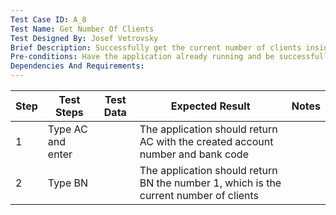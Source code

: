 ```yaml
---
Test Case ID: A_8
Test Name: Get Number Of Clients
Test Designed By: Josef Vetrovsky
Brief Description: Successfully get the current number of clients inside the bank
Pre-conditions: Have the application already running and be successfully connected
Dependencies And Requirements:
---
```


| Step | Test Steps        | Test Data | Expected Result                                                                       | Notes |
|------|-------------------|-----------|---------------------------------------------------------------------------------------|-------|
| 1    | Type AC and enter |           | The application should return AC with the created account number and bank code        |       |
| 2    | Type BN           |           | The application should return BN the number 1, which is the current number of clients |       |
